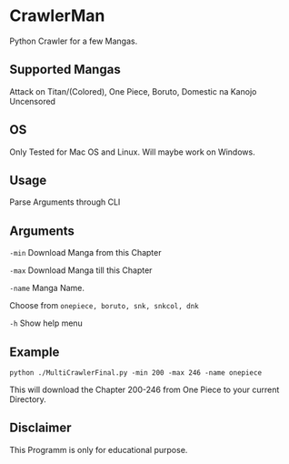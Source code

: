 # CrawlerMan
Python Crawler for a few Mangas.

## Supported Mangas
Attack on Titan/(Colored), One Piece, Boruto, Domestic na Kanojo Uncensored

## OS
Only Tested for Mac OS and Linux.
Will maybe work on Windows.

## Usage
Parse Arguments through CLI

## Arguments
`-min` Download Manga from this Chapter

`-max` Download Manga till this Chapter

`-name` Manga Name. 

Choose from `onepiece, boruto, snk, snkcol, dnk`

`-h` Show help menu

## Example
```
python ./MultiCrawlerFinal.py -min 200 -max 246 -name onepiece
```
This will download the Chapter 200-246 from One Piece to your current Directory.

## Disclaimer
This Programm is only for educational purpose.
